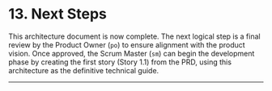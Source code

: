 # 13. Next Steps
This architecture document is now complete. The next logical step is a final review by the Product Owner (`po`) to ensure alignment with the product vision. Once approved, the Scrum Master (`sm`) can begin the development phase by creating the first story (Story 1.1) from the PRD, using this architecture as the definitive technical guide.

---